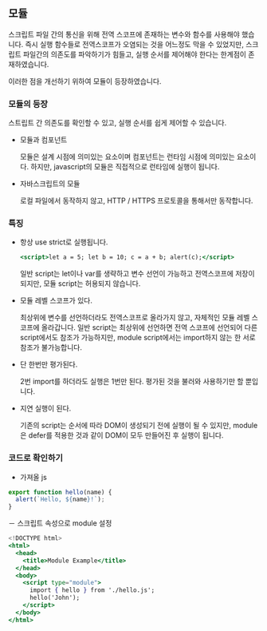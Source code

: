 ## 모듈

스크립트 파일 간의 통신을 위해 전역 스코프에 존재하는 변수와 함수를 사용해야 했습니다. 즉시 실행 함수들로 전역스코프가 오염되는 것을 어느정도 막을 수 있었지만, 스크립트 파일간의 의존도를 파악하기가 힘들고, 실행 순서를 제어해야 한다는 한계점이 존재하였습니다.

이러한 점을 개선하기 위하여 모듈이 등장하였습니다.

### 모듈의 등장

스트립트 간 의존도를 확인할 수 있고, 실행 순서를 쉽게 제어할 수 있습니다.

- 모듈과 컴포넌트

  모듈은 설계 시점에 의미있는 요소이며 컴포넌트는 런타임 시점에 의미있는 요소이다. 하지만, javascript의 모듈은 직접적으로 런타임에 실행이 됩니다.

- 자바스크립트의 모듈

  로컬 파일에서 동작하지 않고, HTTP / HTTPS 프로토콜을 통해서만 동작합니다.

### 특징

- 항상 use strict로 실행됩니다.

  ```jsx
  <script>let a = 5; let b = 10; c = a + b; alert(c);</script>
  ```

  일반 script는 let이나 var를 생략하고 변수 선언이 가능하고 전역스코프에 저장이 되지만, 모듈 script는 허용되지 않습니다.

- 모듈 레벨 스코프가 있다.

  최상위에 변수를 선언하더라도 전역스코프로 올라가지 않고, 자체적인 모듈 레벨 스코프에 올라갑니다. 일반 script는 최상위에 선언하면 전역 스코프에 선언되어 다른 script에서도 참조가 가능하지만, module script에서는 import하지 않는 한 서로 참조가 불가능합니다.

- 단 한번만 평가된다.

  2번 import를 하더라도 실행은 1번만 된다. 평가된 것을 불러와 사용하기만 할 뿐입니다.

- 지연 실행이 된다.

  기존의 script는 순서에 따라 DOM이 생성되기 전에 실행이 될 수 있지만, module은 defer를 적용한 것과 같이 DOM이 모두 만들어진 후 실행이 됩니다.

### 코드로 확인하기

- 가져올 js

```jsx
export function hello(name) {
  alert(`Hello, ${name}!`);
}
```

－ 스크립트 속성으로 module 설정

```jsx
<!DOCTYPE html>
<html>
  <head>
    <title>Module Example</title>
  </head>
  <body>
    <script type="module">
      import { hello } from './hello.js';
      hello('John');
    </script>
  </body>
</html>
```
